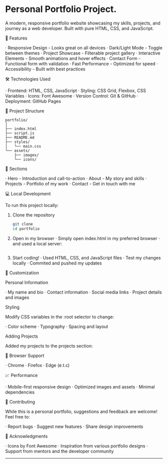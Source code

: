 # Personal Portfolio Project.

A modern, responsive portfolio website showcasing my skills, projects, and journey as a web developer. Built with pure HTML, CSS, and JavaScript.

🌟 Features

· Responsive Design - Looks great on all devices
· Dark/Light Mode - Toggle between themes
· Project Showcase - Filterable project gallery
· Interactive Elements - Smooth animations and hover effects
· Contact Form - Functional form with validation
· Fast Performance - Optimized for speed
· Accessibility - Built with best practices

🛠️ Technologies Used

· Frontend: HTML, CSS, JavaScript 
· Styling: CSS Grid, Flexbox, CSS Variables
· Icons: Font Awesome
· Version Control: Git & GitHub
· Deployment: GitHub Pages

📁 Project Structure

```
portfolio/
│
├── index.html
├── script.js
├── README.md
├── styles/
│   └── main.css
└── assets/
    ├── images/
    └── icons/
```

🎯 Sections

· Hero - Introduction and call-to-action
· About - My story and skills
· Projects - Portfolio of my work
· Contact - Get in touch with me

💻 Local Development

To run this project locally:

1. Clone the repository
   ```bash
   git clone
   cd portfolio
   ```
2. Open in my browser
   · Simply open index.html in my preferred browser
   · and used a local server:
     ```bash
     

3. Start coding!
   · Used HTML, CSS, and JavaScript files
   · Test my changes locally
   · Commited and pushed my updates

🎨 Customization

Personal Information


· My name and bio
· Contact information
· Social media links
· Project details and images

Styling

Modify CSS variables in the :root selector to change:

· Color scheme
· Typography
· Spacing and layout

Adding Projects

Added my projects to the projects section:



📱 Browser Support

· Chrome 
· Firefox 
· Edge (e.t.c)


📈 Performance

· Mobile-first responsive design
· Optimized images and assets
· Minimal dependencies

🤝 Contributing

While this is a personal portfolio, suggestions and feedback are welcome! Feel free to:

· Report bugs
· Suggest new features
· Share design improvements

🙏 Acknowledgments

· Icons by Font Awesome
· Inspiration from various portfolio designs
· Support from mentors and the developer community

---